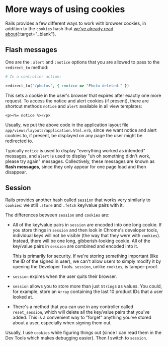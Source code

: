 # More ways of using cookies

Rails provides a few different ways to work with browser cookies, in addition to the `cookies` hash that [we've already read about](https://chapters-foo.ourplatform.com/chapters/842){:target="_blank"}.

## Flash messages

One are the `:alert` and `:notice` options that you are allowed to pass to the `redirect_to` method:

```ruby
# In a controller action:

redirect_to("/photos", { :notice => "Photo deleted." })
```

This sets a cookie in the user's browser that expires after exactly one more request. To access the notice and alert cookies (if present), there are shortcut methods `notice` and `alert` available in all view templates:

```erb
<p><%= notice %></p>
```

Usually, we put the above code in the application layout file `app/views/layouts/application.html.erb`, since we want notice and alert cookies to, if present, be displayed on any page the user might be redirected to.

Typically `notice` is used to display "everything worked as intended" messages, and `alert` is used to display "uh oh something didn't work, please try again" messages. Collectively, these messages are known as **flash messages**, since they only appear for one page load and then disappear.

## Session

Rails provides another hash called `session` that works very similarly to `cookies`: we still `.store` and `.fetch` key/value pairs with it.

The differences between `session` and `cookies` are:

 - All of the key/value pairs in `session` are encoded into one long cookie. If you store things in `session` and then look in Chrome's developer tools, individual keys will not be visible (the way that they were with `cookies`). Instead, there will be one long, gibberish-looking cookie. All of the key/value pairs in `session` are combined and encoded into it.

    This is primarily for security. If we're storing something important (like the ID of the signed in user), we can't allow users to simply modify it by opening the Developer Tools. `session`, unlike `cookies`, is tamper-proof.
 - `session` expires when the user quits their browser.
 - `session` allows you to store more than just `String`s as values. You could, for example, store an `Array` containing the last 10 product IDs that a user looked at.
 - There's a method that you can use in any controller called `reset_session`, which will delete all the key/value pairs that you've added. This is a convenient way to "forget" anything you've stored about a user, especially when signing them out.

Usually, I use `cookies` while figuring things out (since I can read them in the Dev Tools which makes debugging easier). Then I switch to `session`.
